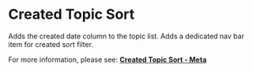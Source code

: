 # **Created Topic Sort**

Adds the created date column to the topic list. Adds a dedicated nav bar item for created sort filter.

For more information, please see: [**Created Topic Sort - Meta**](https://meta.discourse.org/t/created-topic-sort/321521)
